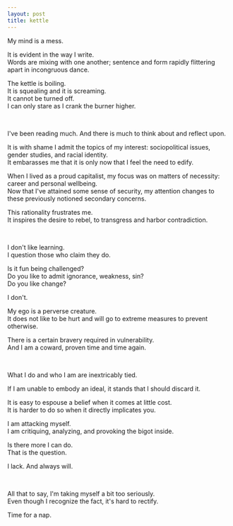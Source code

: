 ```yaml
---
layout: post
title: kettle
---
```


My mind is a mess.

It is evident in the way I write. \
Words are mixing with one another; sentence and form rapidly flittering apart in incongruous dance.

The kettle is boiling. \
It is squealing and it is screaming. \
It cannot be turned off. \
I can only stare as I crank the burner higher.

<br>

I've been reading much. And there is much to think about and reflect upon.

It is with shame I admit the topics of my interest: sociopolitical issues, gender studies, and racial identity. \
It embarasses me that it is only now that I feel the need to edify.

When I lived as a proud capitalist, my focus was on matters of necessity: career and personal wellbeing. \
Now that I've attained some sense of security, my attention changes to these previously notioned secondary concerns.

This rationality frustrates me. \
It inspires the desire to rebel, to transgress and harbor contradiction.

<br>

I don't like learning. \
I question those who claim they do.

Is it fun being challenged? \
Do you like to admit ignorance, weakness, sin? \
Do you like change? 

I don't.

My ego is a perverse creature. \
It does not like to be hurt and will go to extreme measures to prevent otherwise.

There is a certain bravery required in vulnerability. \
And I am a coward, proven time and time again.

<br>

What I do and who I am are inextricably tied.

If I am unable to embody an ideal, it stands that I should discard it.

It is easy to espouse a belief when it comes at little cost. \
It is harder to do so when it directly implicates you.

I am attacking myself. \
I am critiquing, analyzing, and provoking the bigot inside.

Is there more I can do. \
That is the question.

I lack. And always will.

<br>

All that to say, I'm taking myself a bit too seriously. \
Even though I recognize the fact, it's hard to rectify.

Time for a nap.
